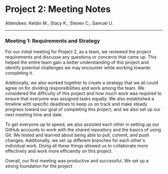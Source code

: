 # Project 2: Meeting Notes
Attendees: Keldin M., Stacy K., Steven C., Samuel U.

---

### Meeting 1: Requirements and Strategy
For our initial meeting for Project 2, as a team, we reviewed the project requirements and discusse 
any questions or concerns that came up. This helped the entire team gain a better understanding of 
this project and identify potential challenges we may encounter while working towards completing it.

Addtionally, we also worked together to create a strategy that we all could agree on for dividing 
responsibilities and work among the team. We considered the difficulty of this project and how much 
work was required to ensure that everyone was assigned tasks equally. We also established a 
timeline with specific deadlines to keep us on track and make steady progress toward our 
goal of completing this project, and we also set up our next meeting time and date.

To get everyone up to speed, we also assisted each other in setting up our GitHub accounts to work 
with the shared repository and the basics of using Git. We tested and learned about being able to 
pull, commit, and push changes. Additionally, we set up different branches for each other's 
individual work. Doing all these things allowed us to collaborate more effectively and work more 
efficiently on this project.

Overall, our first meeting was productive and successful. We set up a strong foundation for the 
project
